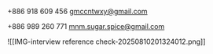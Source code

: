 +886 918 609 456
gmccntwxy@gmail.com


+886 989 260 771
mnm.sugar.spice@gmail.com

![[IMG-interview reference check-20250810201324012.png]]